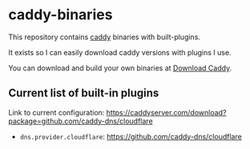 # caddy-binaries

This repository contains [caddy] binaries with built-plugins.

It exists so I can easily download caddy versions with plugins I use.

You can download and build your own binaries at [Download Caddy].

## Current list of built-in plugins

Link to current configuration: https://caddyserver.com/download?package=github.com/caddy-dns/cloudflare

- `dns.provider.cloudflare`: https://github.com/caddy-dns/cloudflare


[caddy]: https://caddyserver.com/
[Download Caddy]: https://caddyserver.com/download

